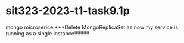 # sit323-2023-t1-task9.1p
 mongo microserice
***Delete MongoReplicaSet as now my service is running as a single instance!!!!!!!!!!
